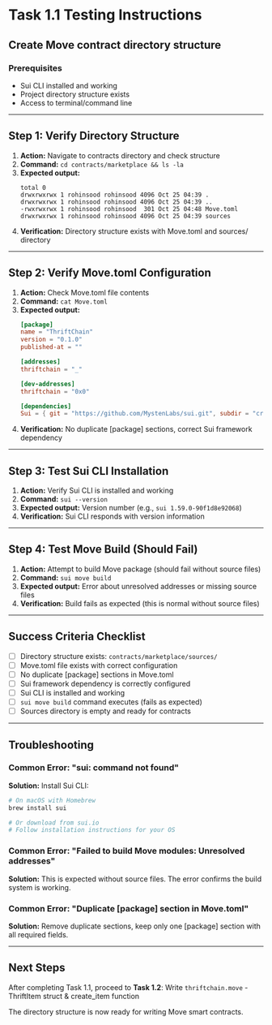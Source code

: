 # Task 1.1 Testing Instructions
## Create Move contract directory structure

### Prerequisites
- Sui CLI installed and working
- Project directory structure exists
- Access to terminal/command line

---

## Step 1: Verify Directory Structure

1. **Action:** Navigate to contracts directory and check structure
2. **Command:** `cd contracts/marketplace && ls -la`
3. **Expected output:**
   ```
   total 0
   drwxrwxrwx 1 rohinsood rohinsood 4096 Oct 25 04:39 .
   drwxrwxrwx 1 rohinsood rohinsood 4096 Oct 25 04:39 ..
   -rwxrwxrwx 1 rohinsood rohinsood  301 Oct 25 04:48 Move.toml
   drwxrwxrwx 1 rohinsood rohinsood 4096 Oct 25 04:39 sources
   ```
4. **Verification:** Directory structure exists with Move.toml and sources/ directory

---

## Step 2: Verify Move.toml Configuration

1. **Action:** Check Move.toml file contents
2. **Command:** `cat Move.toml`
3. **Expected output:**
   ```toml
   [package]
   name = "ThriftChain"
   version = "0.1.0"
   published-at = ""

   [addresses]
   thriftchain = "_"

   [dev-addresses]
   thriftchain = "0x0"

   [dependencies]
   Sui = { git = "https://github.com/MystenLabs/sui.git", subdir = "crates/sui-framework/packages/sui-framework", rev = "framework/mainnet" }
   ```
4. **Verification:** No duplicate [package] sections, correct Sui framework dependency

---

## Step 3: Test Sui CLI Installation

1. **Action:** Verify Sui CLI is installed and working
2. **Command:** `sui --version`
3. **Expected output:** Version number (e.g., `sui 1.59.0-90f1d8e92068`)
4. **Verification:** Sui CLI responds with version information

---

## Step 4: Test Move Build (Should Fail)

1. **Action:** Attempt to build Move package (should fail without source files)
2. **Command:** `sui move build`
3. **Expected output:** Error about unresolved addresses or missing source files
4. **Verification:** Build fails as expected (this is normal without source files)

---

## Success Criteria Checklist

- [ ] Directory structure exists: `contracts/marketplace/sources/`
- [ ] Move.toml file exists with correct configuration
- [ ] No duplicate [package] sections in Move.toml
- [ ] Sui framework dependency is correctly configured
- [ ] Sui CLI is installed and working
- [ ] `sui move build` command executes (fails as expected)
- [ ] Sources directory is empty and ready for contracts

---

## Troubleshooting

### Common Error: "sui: command not found"
**Solution:** Install Sui CLI:
```bash
# On macOS with Homebrew
brew install sui

# Or download from sui.io
# Follow installation instructions for your OS
```

### Common Error: "Failed to build Move modules: Unresolved addresses"
**Solution:** This is expected without source files. The error confirms the build system is working.

### Common Error: "Duplicate [package] section in Move.toml"
**Solution:** Remove duplicate sections, keep only one [package] section with all required fields.

---

## Next Steps

After completing Task 1.1, proceed to **Task 1.2**: Write `thriftchain.move` - ThriftItem struct & create_item function

The directory structure is now ready for writing Move smart contracts.
